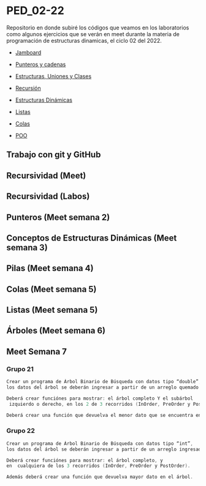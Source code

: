 # PED_02-22

Repositorio en donde subiré los códigos que veamos en los laboratorios como algunos ejercicios que se verán en meet durante la materia de programación de estructuras dinamicas, el ciclo 02 del 2022.  

* [Jamboard](https://jamboard.google.com/d/1nE-8CDzLgh684mtkqC3uL0t_rzik2n73QyR0m_NBs-E/edit?usp=sharing)  


* [Punteros y cadenas](https://docs.google.com/presentation/d/1Wi_Ljwp70qR4dsbtgx8Teu5x2NgzQvwIzB9Hb5yeJxE/edit?usp=sharing)  
* [Estructuras, Uniones y Clases](https://docs.google.com/presentation/d/1FvMaIOqXZTo7DgSQ3HIgljf_oq6WjcdEPxoXpYivCK4/edit?usp=sharing)  
* [Recursión](https://docs.google.com/presentation/d/1glNzigEj7U0CqaIdsmm1thxebB_enU9s2eE2W1CSAtY/edit?usp=sharing)  

* [Estructuras Dinámicas](https://docs.google.com/presentation/d/1sXnXCCNaWJPWeBRv6cdTUeGxhfvNSSEvmSYaaEJzLzI/edit?usp=sharing)  

* [Listas](https://docs.google.com/presentation/d/1uSpwzwZ9gDAqfG4Uezs6SfT1fStnrNt8sABlcuCtRFY/edit?usp=sharing)  

* [Colas](https://docs.google.com/presentation/d/1r2VQzpmazTG-HfP0d2ikLehPKSLXPRSn6Ulk2Vqw1A8/edit?usp=sharing)

* [POO](https://docs.google.com/presentation/d/1KytVTzYyaLLFb3DgnTtL-mwn7KXRf3N_OmMYFxR82SY/edit?usp=sharing)

## Trabajo con git y GitHub

## Recursividad (Meet)

## Recursividad (Labos)  

## Punteros (Meet semana 2)  

## Conceptos de Estructuras Dinámicas (Meet semana 3)

## Pilas (Meet semana 4)  

## Colas (Meet semana 5)  

## Listas (Meet semana 5)  

## Árboles (Meet semana 6)

## Meet Semana 7
### Grupo 21
``` c
Crear un programa de Árbol Binario de Búsqueda con datos tipo “double”, 
los datos del árbol se deberán ingresar a partir de un arreglo quemado. 

Deberá crear funciónes para mostrar: el árbol completo Y el subárbol
 izquierdo o derecho, en los 2 de 3 recorridos (InOrder, PreOrder y PostOrder).

Deberá crear una función que devuelva el menor dato que se encuentra en el árbol.
```

### Grupo 22
```c
Crear un programa de Árbol Binario de Búsqueda con datos tipo “int”, 
los datos del árbol se deberán ingresar a partir de un arreglo ingresado por el usuario. 

Deberá crear funciónes para mostrar: el árbol completo, y  
en  cualquiera de los 3 recorridos (InOrder, PreOrder y PostOrder).

Además deberá crear una función que devuelva mayor dato en el árbol.
```



